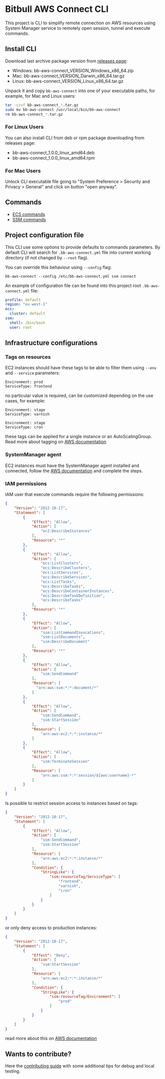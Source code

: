 # Bitbull AWS Connect CLI

This project is CLI to simplify remote connection on AWS resources using System Manager service to remotely open session, tunnel and execute commands.

## Install CLI

Download last archive package version from [releases page](https://github.com/bitbull-team/bb-aws-connect/releases):

* Windows: bb-aws-connect_VERSION_Windows_x86_64.zip
* Mac: bb-aws-connect_VERSION_Darwin_x86_64.tar.gz
* Linux: bb-aws-connect_VERSION_Linux_x86_64.tar.gz

Unpack it and copy `bb-aws-connect` into one of your executable paths, for example, for Mac and Linux users:
```bash
tar -czvf bb-aws-connect_*.tar.gz
sudo mv bb-aws-connect /usr/local/bin/bb-aws-connect
rm bb-aws-connect_*.tar.gz
```

### For Linux Users

You can also install CLI from deb or rpm package downloading from releases page:

* bb-aws-connect_1.0.0_linux_amd64.deb
* bb-aws-connect_1.0.0_linux_amd64.rpm

### For Mac Users

Unlock CLI executable file going to "System Preference > Security and Privacy > General" and click on button "open anyway".

## Commands

- [ECS commands](cmd/ecs/README.md)
- [SSM commands](cmd/ssm/README.md)

## Project configuration file

This CLI use some options to provide defaults to commands parameters. 
By default CLI will search for `.bb-aws-connect.yml` file into current working directory (if not changed by `--root` flag).

You can override this behaviour using `--config` flag:
```
bb-aws-connect --config /etc/bb-aws-connect.yml ssm connect
```

An example of configuration file can be found into this project root `.bb-aws-connect.yml` file:
```yml
profile: default
region: "eu-west-1"
ecs:
  cluster: default
ssm:
  shell: /bin/bash
  user: root
```

## Infrastructure configurations

### Tags on resources

EC2 instances should have these tags to be able to filter them using `--env` and `--service` parameters:
```
Environment: prod
ServiceType: frontend
```
no particular value is required, can be customized depending on the use cases, for example:
```
Environment: stage
ServiceType: varnish
```
```
Environment: stage
ServiceType: cron
```
these tags can be applied for a single instance or an AutoScalingGroup. Read more about tagging on [AWS documentation](https://docs.aws.amazon.com/AWSEC2/latest/UserGuide/Using_Tags.html)

### SystemManager agent

EC2 instances must have the SystemManager agent installed and connected, follow the [AWS documentation](https://docs.aws.amazon.com/systems-manager/latest/userguide/sysman-install-ssm-agent.html) and complete the steps.

### IAM permissions

IAM user that execute commands require the following permissions:
```json
{
    "Version": "2012-10-17",
    "Statement": [
        {
            "Effect": "Allow",
            "Action": [
                "ec2:DescribeInstances"
            ],
            "Resource": "*"
        },
        {
            "Effect": "Allow",
            "Action": [
                "ecs:ListClusters",
                "ecs:DescribeClusters",
                "ecs:ListServices",
                "ecs:DescribeServices",
                "ecs:ListTasks",
                "ecs:DescribeTasks",
                "ecs:DescribeContainerInstances",
                "ecs:DescribeTaskDefinition",
                "ecs:DescribeTasks"
            ],
            "Resource": "*"
        },
        {
            "Effect": "Allow",
            "Action": [
                "ssm:ListCommandInvocations",
                "ssm:ListDocuments",
                "ssm:DescribeDocument"
            ],
            "Resource": "*"
        },
        {
            "Effect": "Allow",
            "Action": [
                "ssm:SendCommand"
            ],
            "Resource": [
              "arn:aws:ssm:*:*:document/*"
            ]
        },
        {
            "Effect": "Allow",
            "Action": [
                "ssm:SendCommand",
                "ssm:StartSession"
            ],
            "Resource": [
                "arn:aws:ec2:*:*:instance/*"
            ]
        },
        {
            "Effect": "Allow",
            "Action": [
                "ssm:TerminateSession"
            ],
            "Resource": [
                "arn:aws:ssm:*:*:session/${aws:username}-*"
            ]
        }
    ]
}
```

Is possible to restrict session access to instances based on tags:
```json
{
    "Version": "2012-10-17",
    "Statement": [
        {
            "Effect": "Allow",
            "Action": [
                "ssm:SendCommand",
                "ssm:StartSession"
            ],
            "Resource": [
                "arn:aws:ec2:*:*:instance/*"
            ],
            "Condition": {
                "StringLike": {
                    "ssm:resourceTag/ServiceType": [
                        "frontend",
                        "varnish",
                        "cron"
                    ]
                }
            }
        }
    ]
}
```
or only deny access to production instances:
```json
{
    "Version": "2012-10-17",
    "Statement": [
        {
            "Effect": "Deny",
            "Action": [
                "ssm:StartSession"
            ],
            "Resource": [
                "arn:aws:ec2:*:*:instance/*"
            ],
            "Condition": {
                "StringLike": {
                    "ssm:resourceTag/Environment": [
                        "prod"
                    ]
                }
            }
        }
    ]
}
```

read more about this on [AWS documentation](https://docs.aws.amazon.com/systems-manager/latest/userguide/getting-started-restrict-access-examples.html)

## Wants to contribute?

Here the [contributing guide](CONTRIBUTING.md) with some additional tips for debug and local testing.
